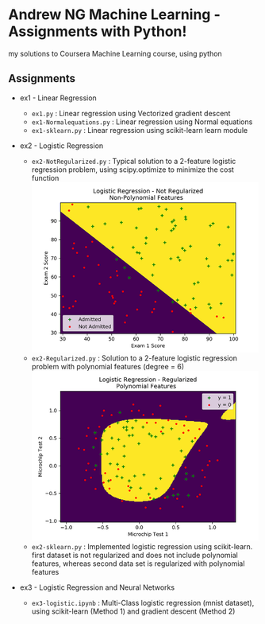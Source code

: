 # Andrew NG Machine Learning - Assignments with Python!
my solutions to Coursera Machine Learning course, using python

## Assignments

* ex1 - Linear Regression
  * `ex1.py` : Linear regression using Vectorized gradient descent
  * `ex1-Normalequations.py` : Linear regression using Normal equations
  * `ex1-sklearn.py` : Linear regression using scikit-learn learn module

* ex2 - Logistic Regression
  * `ex2-NotRegularized.py` : Typical solution to a 2-feature logistic regression problem, using scipy.optimize to minimize the cost function
      ![Alt text](/ex2/ex2-NotRegularized.png)
  * `ex2-Regularized.py` : Solution to a 2-feature logistic regression problem with polynomial features (degree = 6)
      ![Alt text](/ex2/ex2-Regularized.png)
  * `ex2-sklearn.py` : Implemented logistic regression using scikit-learn. first dataset is not regularized and does not include polynomial features, whereas second data set is regularized with polynomial features

* ex3 - Logistic Regression and Neural Networks
  * `ex3-logistic.ipynb` : Multi-Class logistic regression (mnist dataset), using scikit-learn (Method 1) and gradient descent (Method 2)
